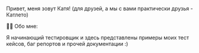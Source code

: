 Привет, меня зовут Катя! (для друзей, а мы с вами практически друзья - Катлето)

👨‍💻 Обо мне:

Я начинающий тестировщик и здесь представлены примеры моих тест кейсов, баг репортов и прочей документации :)
